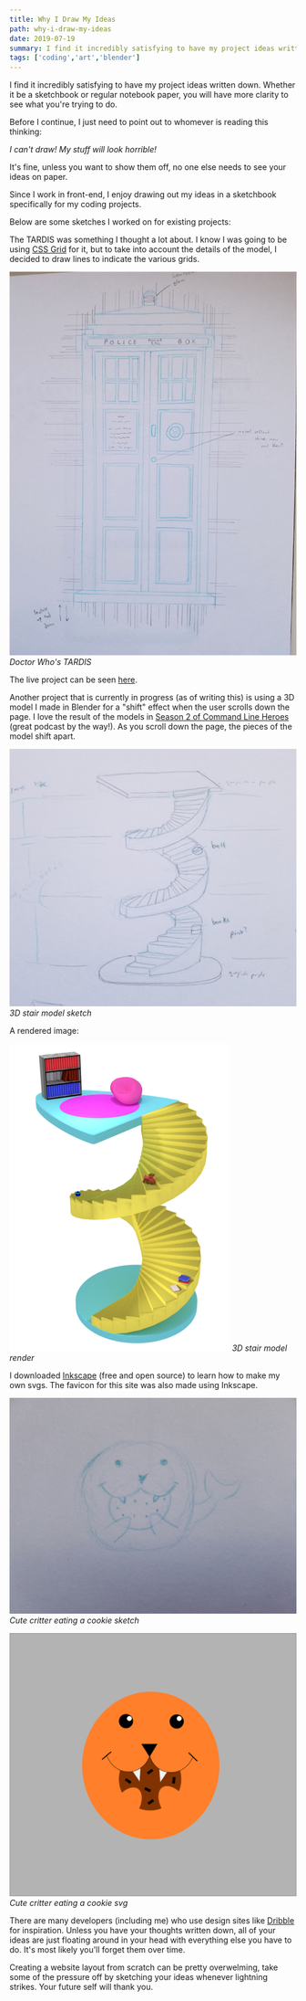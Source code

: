 ```yaml
---
title: Why I Draw My Ideas
path: why-i-draw-my-ideas
date: 2019-07-19
summary: I find it incredibly satisfying to have my project ideas written down. Whether it be a sketchbook or regular notebook paper, you will have more clarity to see what you're trying to do.
tags: ['coding','art','blender']
---
```


I find it incredibly satisfying to have my project ideas written down. Whether it be a sketchbook or regular notebook paper, you will have more clarity to see what you're trying to do.

Before I continue, I just need to point out to whomever is reading this thinking: 

_I can't draw! My stuff will look horrible!_ 

It's fine, unless you want to show them off, no one else needs to see your ideas on paper.

Since I work in front-end, I enjoy drawing out my ideas in a sketchbook specifically for my coding projects.

Below are some sketches I worked on for existing projects:

The TARDIS was something I thought a lot about. I know I was going to be using [CSS Grid](https://css-tricks.com/snippets/css/complete-guide-grid/) for it, but to take into account the details of the model, I decided to draw lines to indicate the various grids.

![Doctor Who's TARDIS](./images/2019-07-17/tardis-sketch.jpg)
_Doctor Who's TARDIS_

The live project can be seen [here](https://distracted-jang-cfb752.netlify.com/).

Another project that is currently in progress (as of writing this) is using a 3D model I made in Blender for a "shift" effect when the user scrolls down the page. I love the result of the models in [Season 2 of Command Line Heroes](https://www.redhat.com/en/command-line-heroes/season-2) (great podcast by the way!). As you scroll down the page, the pieces of the model shift apart.

![3D stair model sketch](./images/2019-07-17/stairs-sketch.jpg)
_3D stair model sketch_

A rendered image:

![3D stair model render](./images/2019-07-17/full-set.jpg)
_3D stair model render_

I downloaded [Inkscape](https://inkscape.org/) (free and open source) to learn how to make my own svgs. The favicon for this site was also made using Inkscape.

![Cute critter eating a cookie sketch](./images/2019-07-17/svg-sketch.jpg)
_Cute critter eating a cookie sketch_

![Cute critter eating a cookie svg](./images/2019-07-17/svg-finish.jpg)
_Cute critter eating a cookie svg_

There are many developers (including me) who use design sites like [Dribble](https://dribbble.com/) for inspiration. Unless you have your thoughts written down, all of your ideas are just floating around in your head with everything else you have to do. It's most likely you'll forget them over time.

Creating a website layout from scratch can be pretty overwelming, take some of the pressure off by sketching your ideas whenever lightning strikes. Your future self will thank you.

